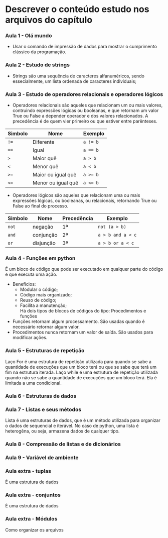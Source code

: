 # Descrever o conteúdo estudo nos arquivos do capítulo


### Aula 1 - Olá mundo
- Usar o comando de impressão de dados para mostrar o cumprimento clássico da programação.

### Aula 2 - Estudo de strings
- Strings são uma sequência de caracteres alfanuméricos, sendo essecialmente, um lista ordenada de caracteres individuais;


### Aula 3 - Estudo de operadores relacionais e operadores lógicos
- Operadores relacionais são aqueles que relacionam um ou mais valores, contruindo expressões lógicas ou booleanas, e que retornam um valor True ou False a depender operador e dos valores relacionados. A precedência é de quem vier primeiro ou que estiver entre parênteses.

|  Simbolo |      Nome        |  Exemplo |
|----------|------------------|----------|
| `!=`     |Diferente         | `a != b` |
| `==`     |Igual             | `a == b` |
| `>`      |Maior quê         | `a > b`  |
| `<`      |Menor quê         | `a < b`  |
| `>=`     |Maior ou igual quê| `a >= b` |
| `<=`     |Menor ou igual quê| `a <= b` |

- Operadores lógicos são aqueles que relacionam uma ou mais expressões lógicas, ou booleanas, ou relacionais, retornando True ou False ao final do processo.

| Simbolo |    Nome    | Precedência |     Exemplo     |
|---------|------------|-------------|-----------------|
| `not`   | negação    |      1ª     |    `not (a > b)`  | 
| `and`   | conjunção  |      2ª     | `a > b and a < c` |
| `or`    | disjunção  |      3ª     | `a > b or a < c`  |


### Aula 4 - Funções em python
É um bloco de código que pode ser executado em qualquer parte do código e que executa uma ação.
- Benefícios: 
    - Modular o código;
    - Código mais organizado;
    - Reuso de código;
    - Facilita a manutenção;    
Há dois tipos de blocos de códigos do tipo: Procedimentos e funções
- Funções retornam algum processamento. São usadas quando é necessário retornar algum valor.
- Procedimentos nunca retornam um valor de saída. São usados para modificar ações. 


### Aula 5 - Estruturas de repetição
Laço For é uma estrutura de repetição utilizada para quando se sabe a quantidade de execuções que um bloco terá ou que se sabe que terá um fim na estrutura iterada.
Laço while é uma estrutura de repetição utilizada quando não se sabe a quantidade de execuções que um bloco terá. Ela é limitada a uma condicional.



### Aula 6 - Estruturas de dados


### Aula 7 - Listas e seus métodos
Lista é uma estruturas de dados, que é um método utilizada para organizar o dados de sequencial e iterável. No caso de python, uma lista é heterogêna, ou seja, armazena dados de qualquer tipo.



### Aula 8 - Compressão de listas e de dicionários


### Aula 9 - Variável de ambiente


### Aula extra - tuplas
É uma estrutura de dados

### Aula extra - conjuntos
É uma estrutura de dados

### Aula extra - Módulos
Como organizar os arquivos 